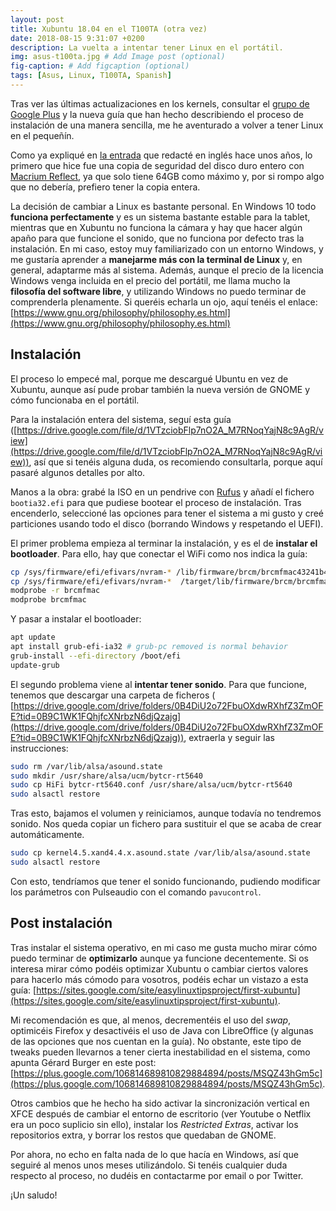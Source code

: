 ```yaml
---
layout: post
title: Xubuntu 18.04 en el T100TA (otra vez)
date: 2018-08-15 9:31:07 +0200
description: La vuelta a intentar tener Linux en el portátil.
img: asus-t100ta.jpg # Add Image post (optional)
fig-caption: # Add figcaption (optional)
tags: [Asus, Linux, T100TA, Spanish]
---
```


Tras ver las últimas actualizaciones en los kernels, consultar el [grupo de Google Plus](https://plus.google.com/communities/117853703024346186936) y la nueva guía que han hecho describiendo el proceso de instalación de una manera sencilla, me he aventurado a volver a tener Linux en el pequeñín. 

Como ya expliqué en [la entrada](https://areidz.github.io/blog/linux-on-asus-transformer/) que redacté en inglés hace unos años, lo primero que hice fue una copia de seguridad del disco duro entero con [Macrium Reflect](https://www.macrium.com/reflectfree), ya que solo tiene 64GB como máximo y, por si rompo algo que no debería, prefiero tener la copia entera.

La decisión de cambiar a Linux es bastante personal. En Windows 10 todo **funciona perfectamente** y es un sistema bastante estable para la tablet, mientras que en Xubuntu no funciona la cámara y hay que hacer algún apaño para que funcione el sonido, que no funciona por defecto tras la instalación. En mi caso, estoy muy familiarizado con un entorno Windows, y me gustaría aprender a **manejarme más con la terminal de Linux** y, en general, adaptarme más al sistema. Además, aunque el precio de la licencia Windows venga incluida en el precio del portátil, me llama mucho la **filosofía del software libre**, y utilizando Windows no puedo terminar de comprenderla plenamente. Si queréis echarla un ojo, aquí tenéis el enlace: [https://www.gnu.org/philosophy/philosophy.es.html](https://www.gnu.org/philosophy/philosophy.es.html)

## Instalación

El proceso lo empecé mal, porque me descargué Ubuntu en vez de Xubuntu, aunque así pude probar también la nueva versión de GNOME y cómo funcionaba en el portátil. 

Para la instalación entera del sistema, seguí esta guía ([https://drive.google.com/file/d/1VTzciobFlp7nO2A_M7RNoqYajN8c9AgR/view](https://drive.google.com/file/d/1VTzciobFlp7nO2A_M7RNoqYajN8c9AgR/view)), así que si tenéis alguna duda, os recomiendo consultarla, porque aquí pasaré algunos detalles por alto.

Manos a la obra: grabé la ISO en un pendrive con [Rufus](https://rufus.ie) y añadí el fichero `bootia32.efi` para que pudiese bootear el proceso de instalación. Tras encenderlo, seleccioné las opciones para tener el sistema a mi gusto y creé particiones usando todo el disco (borrando Windows y respetando el UEFI).

El primer problema empieza al terminar la instalación, y es el de **instalar el bootloader**. Para ello, hay que conectar el WiFi como nos indica la guía:

```bash
cp /sys/firmware/efi/efivars/nvram-* /lib/firmware/brcm/brcmfmac43241b4-sdio.txt #useful now
cp /sys/firmware/efi/efivars/nvram-*  /target/lib/firmware/brcm/brcmfmac43241b4-sdio.txt #useful after reboot
modprobe -r brcmfmac
modprobe brcmfmac
```

Y pasar a instalar el bootloader:

```bash
apt update
apt install grub-efi-ia32 # grub-pc removed is normal behavior
grub-install --efi-directory /boot/efi
update-grub
```

El segundo problema viene al **intentar tener sonido**. Para que funcione, tenemos que descargar una carpeta de ficheros ( [https://drive.google.com/drive/folders/0B4DiU2o72FbuOXdwRXhfZ3ZmOFE?tid=0B9C1WK1FQhjfcXNrbzN6djQzajg](https://drive.google.com/drive/folders/0B4DiU2o72FbuOXdwRXhfZ3ZmOFE?tid=0B9C1WK1FQhjfcXNrbzN6djQzajg)), extraerla y seguir las instrucciones:

```bash
sudo rm /var/lib/alsa/asound.state
sudo mkdir /usr/share/alsa/ucm/bytcr-rt5640
sudo cp HiFi bytcr-rt5640.conf /usr/share/alsa/ucm/bytcr-rt5640
sudo alsactl restore
```

Tras esto, bajamos el volumen y reiniciamos, aunque todavía no tendremos sonido. Nos queda copiar un fichero para sustituir el que se acaba de crear automáticamente.

```bash
sudo cp kernel4.5.xand4.4.x.asound.state /var/lib/alsa/asound.state
sudo alsactl restore
```

Con esto, tendríamos que tener el sonido funcionando, pudiendo modificar los parámetros con Pulseaudio con el comando `pavucontrol`.

## Post instalación

Tras instalar el sistema operativo, en mi caso me gusta mucho mirar cómo puedo terminar de **optimizarlo** aunque ya funcione decentemente. Si os interesa mirar cómo podéis optimizar Xubuntu o cambiar ciertos valores para hacerlo más cómodo para vosotros, podéis echar un vistazo a esta guía: [https://sites.google.com/site/easylinuxtipsproject/first-xubuntu](https://sites.google.com/site/easylinuxtipsproject/first-xubuntu).

Mi recomendación es que, al menos, decrementéis el uso del _swap_, optimicéis Firefox y desactivéis el uso de Java con LibreOffice (y algunas de las opciones que nos cuentan en la guía). No obstante, este tipo de tweaks pueden llevarnos a tener cierta inestabilidad en el sistema, como apunta Gérard Burger en este post: [https://plus.google.com/106814689810829884894/posts/MSQZ43hGm5c](https://plus.google.com/106814689810829884894/posts/MSQZ43hGm5c). 

Otros cambios que he hecho ha sido activar la sincronización vertical en XFCE después de cambiar el entorno de escritorio (ver Youtube o Netflix era un poco suplicio sin ello), instalar los _Restricted Extras_, activar los repositorios extra, y borrar los restos que quedaban de GNOME. 

Por ahora, no echo en falta nada de lo que hacía en Windows, así que seguiré al menos unos meses utilizándolo. Si tenéis cualquier duda respecto al proceso, no dudéis en contactarme por email o por Twitter.

¡Un saludo!